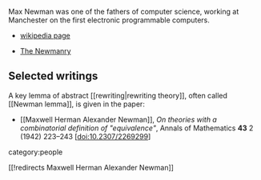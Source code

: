 Max Newman was one of the fathers of computer science, working at Manchester on the first electronic programmable computers. 

* [wikipedia page](http://en.wikipedia.org/wiki/Max_Newman)

* [The Newmanry](http://en.wikipedia.org/wiki/Max_Newman)


## Selected writings

A key lemma of abstract [[rewriting|rewriting theory]], often called [[Newman lemma]], is given in the  paper:

* [[Maxwell Herman Alexander Newman]], _On theories with a combinatorial definition of "equivalence"_, Annals of Mathematics **43** 2 (1942) 223–243 &lbrack;[doi:10.2307/2269299](https://doi.org/10.2307/2269299)&rbrack;



category:people

[[!redirects Maxwell Herman Alexander Newman]]